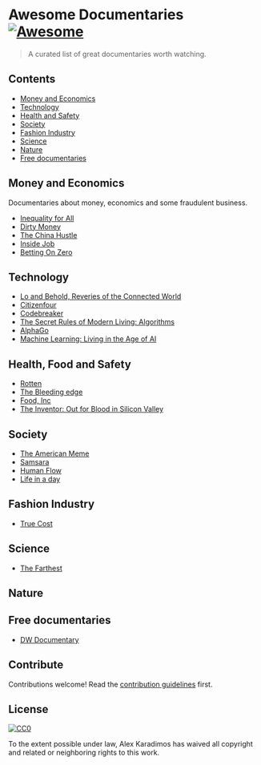 # Awesome Documentaries [![Awesome](https://awesome.re/badge.svg)](https://awesome.re)

> A curated list of great documentaries worth watching.


## Contents

- [Money and Economics](#money-and-economics)
- [Technology](#technology)
- [Health and Safety](#health-and-safety)
- [Society](#society)
- [Fashion Industry](#fashion-industry)
- [Science](#science)
- [Nature](#nature)
- [Free documentaries](#free-documentaries)


## Money and Economics

Documentaries about money, economics and some fraudulent business.

- [Inequality for All](http://inequalityforall.com/)
- [Dirty Money](https://www.youtube.com/watch?v=CsplLiZHbj0)
- [The China Hustle](https://www.thechinahustlefilm.com/)
- [Inside Job](https://www.youtube.com/watch?v=FzrBurlJUNk)
- [Betting On Zero](https://www.netflix.com/title/80108609)


## Technology

- [Lo and Behold, Reveries of the Connected World](https://www.netflix.com/title/80097363)
- [Citizenfour](https://www.imdb.com/title/tt4044364/)
- [Codebreaker](https://www.imdb.com/title/tt2119396/)
- [The Secret Rules of Modern Living: Algorithms](https://www.imdb.com/title/tt5818010/?ref_=tt_sims_tt)
- [AlphaGo](https://www.imdb.com/title/tt6700846/?ref_=tt_sims_tt)
- [Machine Learning: Living in the Age of AI](https://www.youtube.com/watch?v=ZJixNvx9BAc)

## Health, Food and Safety

- [Rotten](https://www.youtube.com/watch?v=_ot6W_7hvrM)
- [The Bleeding edge](https://www.youtube.com/watch?v=slmilObZl28)
- [Food, Inc](https://www.imdb.com/title/tt1286537/)
- [The Inventor: Out for Blood in Silicon Valley](https://www.hbo.com/documentaries/the-inventor-out-for-blood-in-silicon-valley)

## Society

- [The American Meme](https://www.netflix.com/title/81003741)
- [Samsara](https://www.imdb.com/title/tt0770802/?ref_=tt_sims_tt)
- [Human Flow](https://www.humanflow.com/)
- [Life in a day](https://www.imdb.com/title/tt1687247/)

## Fashion Industry

- [True Cost](https://truecostmovie.com/)

## Science

- [The Farthest](https://www.imdb.com/title/tt6223974/)

## Nature

## Free documentaries

- [DW Documentary](https://www.youtube.com/channel/UCW39zufHfsuGgpLviKh297Q)


## Contribute

Contributions welcome! Read the [contribution guidelines](contributing.md) first.


## License

[![CC0](https://mirrors.creativecommons.org/presskit/buttons/88x31/svg/cc-zero.svg)](https://creativecommons.org/publicdomain/zero/1.0)

To the extent possible under law, Alex Karadimos has waived all copyright and
related or neighboring rights to this work.
